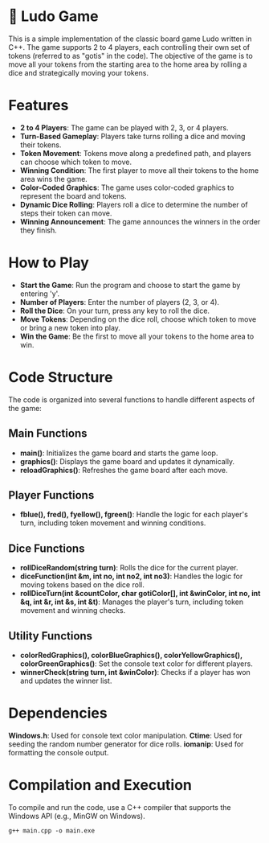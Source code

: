 # 🚀 Ludo Game
This is a simple implementation of the classic board game Ludo written in C++. The game supports 2 to 4 players, each controlling their own set of tokens (referred to as "gotis" in the code). The objective of the game is to move all your tokens from the starting area to the home area by rolling a dice and strategically moving your tokens.

# Features
- **2 to 4 Players**: The game can be played with 2, 3, or 4 players.
- **Turn-Based Gameplay**: Players take turns rolling a dice and moving their tokens.
- **Token Movement**: Tokens move along a predefined path, and players can choose which token to move.
- **Winning Condition**: The first player to move all their tokens to the home area wins the game.
- **Color-Coded Graphics**: The game uses color-coded graphics to represent the board and tokens.
- **Dynamic Dice Rolling**: Players roll a dice to determine the number of steps their token can move.
- **Winning Announcement**: The game announces the winners in the order they finish.

# How to Play
- **Start the Game**: Run the program and choose to start the game by entering 'y'.
- **Number of Players**: Enter the number of players (2, 3, or 4).
- **Roll the Dice**: On your turn, press any key to roll the dice.
- **Move Tokens**: Depending on the dice roll, choose which token to move or bring a new token into play.
- **Win the Game**: Be the first to move all your tokens to the home area to win.

# Code Structure
The code is organized into several functions to handle different aspects of the game:

## Main Functions
- **main()**: Initializes the game board and starts the game loop.
- **graphics()**: Displays the game board and updates it dynamically.
- **reloadGraphics()**: Refreshes the game board after each move.

## Player Functions
- **fblue(), fred(), fyellow(), fgreen()**: Handle the logic for each player's turn, including token movement and winning conditions.

## Dice Functions
- **rollDiceRandom(string turn)**: Rolls the dice for the current player.
- **diceFunction(int &m, int no, int no2, int no3)**: Handles the logic for moving tokens based on the dice roll.
- **rollDiceTurn(int &countColor, char gotiColor[], int &winColor, int no, int &q, int &r, int &s, int &t)**: Manages the player's turn, including token movement and winning checks.

## Utility Functions
- **colorRedGraphics(), colorBlueGraphics(), colorYellowGraphics(), colorGreenGraphics()**: Set the console text color for different players.
- **winnerCheck(string turn, int &winColor)**: Checks if a player has won and updates the winner list.

# Dependencies
**Windows.h**: Used for console text color manipulation.
**Ctime**: Used for seeding the random number generator for dice rolls.
**iomanip**: Used for formatting the console output.

# Compilation and Execution
To compile and run the code, use a C++ compiler that supports the Windows API (e.g., MinGW on Windows).

    g++ main.cpp -o main.exe
